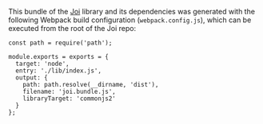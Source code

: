 This bundle of the [Joi](https://github.com/hapijs/joi) library and its dependencies was generated with the following Webpack build configuration (`webpack.config.js`), which can be executed from the root of the Joi repo:

```
const path = require('path');

module.exports = exports = {
  target: 'node',
  entry: './lib/index.js',
  output: {
    path: path.resolve(__dirname, 'dist'),
    filename: 'joi.bundle.js',
    libraryTarget: 'commonjs2'
  }
};
```
